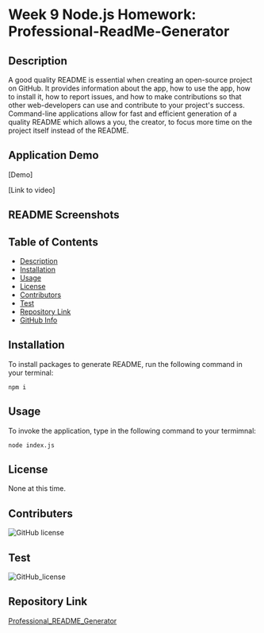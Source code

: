 # Week 9 Node.js Homework: Professional-ReadMe-Generator

## Description

A good quality README is essential when creating an open-source project on GitHub. It provides information about the app, how to use the app, how to install it, how to report issues, and how to make contributions so that other web-developers can use and contribute to your project's success. Command-line applications allow for fast and efficient generation of a quality README which allows a you, the creator, to focus more time on the project itself instead of the README. 

## Application Demo

[Demo]

[Link to video]

## README Screenshots

## Table of Contents

* [Description](#Description)
* [Installation](#Installation)
* [Usage](#Usage)
* [License](#License)
* [Contributors](#Contributors)
* [Test](#Test)
* [Repository Link](#Repository)
* [GitHub Info](#GitHub) 

## Installation
To install packages to generate README, run the following command in your terminal:

```
npm i
```


## Usage

To invoke the application, type in the following command to your termimnal:

```
node index.js
```

## License

None at this time.


## Contributers

![GitHub license](https://img.shields.io/badge/Made%20by-%40Me-orange)

## Test

![GitHub_license](https://img.shields.io/badge/test-100%25-success)

## Repository Link

[Professional_README_Generator](https://github.com/cmarielorber/Professional-README-Generator)

